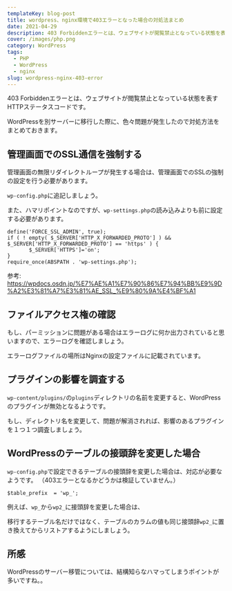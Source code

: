 ```yaml
---
templateKey: blog-post
title: wordpress、nginx環境で403エラーとなった場合の対処法まとめ
date: 2021-04-29
description: 403 Forbiddenエラーとは、ウェブサイトが閲覧禁止となっている状態を表すHTTPステータスコードです。403 Forbiddenエラーとは、ウェブサイトが閲覧禁止となっている状態を表すHTTPステータスコードです。
cover: /images/php.png
category: WordPress
tags:
  - PHP
  - WordPress
  - nginx
slug: wordpress-nginx-403-error
---
```


403 Forbiddenエラーとは、ウェブサイトが閲覧禁止となっている状態を表すHTTPステータスコードです。

WordPressを別サーバーに移行した際に、色々問題が発生したので対処方法をまとめておきます。

## 管理画面でのSSL通信を強制する

管理画面の無限リダイレクトループが発生する場合は、管理画面でのSSLの強制の設定を行う必要があります。

`wp-config.php`に追記しましょう。

また、ハマリポイントなのですが、`wp-settings.php`の読み込みよりも前に設定する必要があります。

```shell
define('FORCE_SSL_ADMIN', true);
if ( ! empty( $_SERVER['HTTP_X_FORWARDED_PROTO'] ) && $_SERVER['HTTP_X_FORWARDED_PROTO'] == 'https' ) {
       $_SERVER['HTTPS']='on';
}
require_once(ABSPATH . 'wp-settings.php');
```

参考: <https://wpdocs.osdn.jp/%E7%AE%A1%E7%90%86%E7%94%BB%E9%9D%A2%E3%81%A7%E3%81%AE_SSL_%E9%80%9A%E4%BF%A1>

## ファイルアクセス権の確認

もし、パーミッションに問題がある場合はエラーログに何か出力されていると思いますので、エラーログを確認しましょう。

エラーログファイルの場所はNginxの設定ファイルに記載されています。

## プラグインの影響を調査する

`wp-content/plugins/`の`plugins`ディレクトリの名前を変更すると、WordPressのプラグインが無効となるようです。

もし、ディレクトリ名を変更して、問題が解消されれば、影響のあるプラグインを１つ１つ調査しましょう。

## WordPressのテーブルの接頭辞を変更した場合

`wp-config.php`で設定できるテーブルの接頭辞を変更した場合は、対応が必要なようです。
（403エラーとなるかどうかは検証していません。）

```shell
$table_prefix  = 'wp_';
```


例えば、`wp_`から`wp2_`に接頭辞を変更した場合は、

移行するテーブル名だけではなく、テーブルのカラムの値も同じ接頭辞`wp2_`に置き換えてからリストアするようにしましょう。

## 所感

WordPressのサーバー移管については、結構知らなハマってしまうポイントが多いですね。。